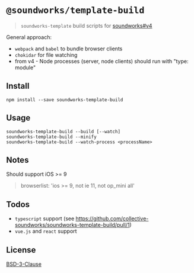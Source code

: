 # `@soundworks/template-build`

> `soundworks-template` build scripts for [soundworks#v4](https://github.com/collective-soundworks/soundworks)

General approach:
- `webpack` and `babel` to bundle browser clients
- `chokidar` for file watching
- from v4 - Node processes (server, node clients) should run with "type: module"

## Install

```
npm install --save soundworks-template-build
```

## Usage

```
soundworks-template-build --build [--watch]
soundworks-template-build --minify
soundworks-template-build --watch-process <processName>
```

## Notes

Should support iOS >= 9

> browserlist: 'ios >= 9, not ie 11, not op_mini all'

## Todos

- `typescript` support (see https://github.com/collective-soundworks/soundworks-template-build/pull/1)
- `vue.js` and `react` support

## License

[BSD-3-Clause](./LICENSE)
